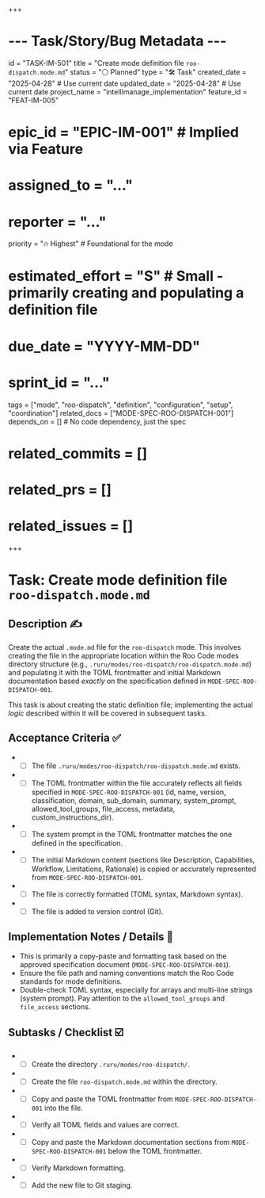 +++
# --- Task/Story/Bug Metadata ---
id = "TASK-IM-501"
title = "Create mode definition file `roo-dispatch.mode.md`"
status = "⚪️ Planned"
type = "🛠️ Task"
created_date = "2025-04-28" # Use current date
updated_date = "2025-04-28" # Use current date
project_name = "intellimanage_implementation"
feature_id = "FEAT-IM-005"
# epic_id = "EPIC-IM-001" # Implied via Feature
# assigned_to = "..."
# reporter = "..."
priority = "🔥 Highest" # Foundational for the mode
# estimated_effort = "S" # Small - primarily creating and populating a definition file
# due_date = "YYYY-MM-DD"
# sprint_id = "..."
tags = ["mode", "roo-dispatch", "definition", "configuration", "setup", "coordination"]
related_docs = ["MODE-SPEC-ROO-DISPATCH-001"]
depends_on = [] # No code dependency, just the spec
# related_commits = []
# related_prs = []
# related_issues = []
+++

# Task: Create mode definition file `roo-dispatch.mode.md`

## Description ✍️

Create the actual `.mode.md` file for the `roo-dispatch` mode. This involves creating the file in the appropriate location within the Roo Code modes directory structure (e.g., `.ruru/modes/roo-dispatch/roo-dispatch.mode.md`) and populating it with the TOML frontmatter and initial Markdown documentation based *exactly* on the specification defined in `MODE-SPEC-ROO-DISPATCH-001`.

This task is about creating the static definition file; implementing the actual *logic* described within it will be covered in subsequent tasks.

## Acceptance Criteria ✅

*   - [ ] The file `.ruru/modes/roo-dispatch/roo-dispatch.mode.md` exists.
*   - [ ] The TOML frontmatter within the file accurately reflects all fields specified in `MODE-SPEC-ROO-DISPATCH-001` (id, name, version, classification, domain, sub_domain, summary, system_prompt, allowed_tool_groups, file_access, metadata, custom_instructions_dir).
*   - [ ] The system prompt in the TOML frontmatter matches the one defined in the specification.
*   - [ ] The initial Markdown content (sections like Description, Capabilities, Workflow, Limitations, Rationale) is copied or accurately represented from `MODE-SPEC-ROO-DISPATCH-001`.
*   - [ ] The file is correctly formatted (TOML syntax, Markdown syntax).
*   - [ ] The file is added to version control (Git).

## Implementation Notes / Details 📝

*   This is primarily a copy-paste and formatting task based on the approved specification document (`MODE-SPEC-ROO-DISPATCH-001`).
*   Ensure the file path and naming conventions match the Roo Code standards for mode definitions.
*   Double-check TOML syntax, especially for arrays and multi-line strings (system prompt). Pay attention to the `allowed_tool_groups` and `file_access` sections.

## Subtasks / Checklist ☑️

*   - [ ] Create the directory `.ruru/modes/roo-dispatch/`.
*   - [ ] Create the file `roo-dispatch.mode.md` within the directory.
*   - [ ] Copy and paste the TOML frontmatter from `MODE-SPEC-ROO-DISPATCH-001` into the file.
*   - [ ] Verify all TOML fields and values are correct.
*   - [ ] Copy and paste the Markdown documentation sections from `MODE-SPEC-ROO-DISPATCH-001` below the TOML frontmatter.
*   - [ ] Verify Markdown formatting.
*   - [ ] Add the new file to Git staging.